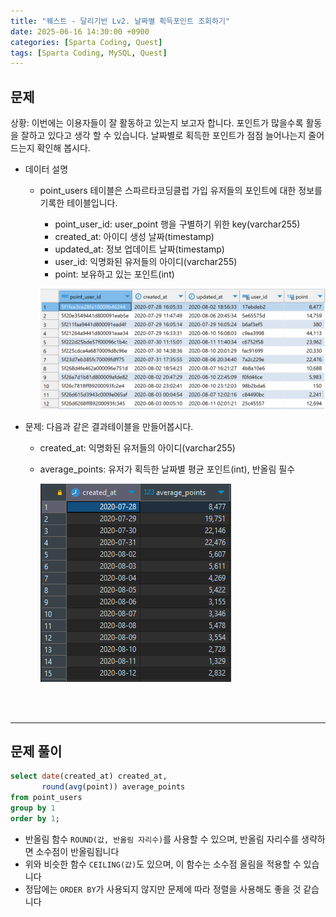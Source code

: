 ```yaml
---
title: "퀘스트 - 달리기반 Lv2. 날짜별 획득포인트 조회하기"
date: 2025-06-16 14:30:00 +0900
categories: [Sparta Coding, Quest]
tags: [Sparta Coding, MySQL, Quest]
---
```


## 문제
상황: 이번에는 이용자들이 잘 활동하고 있는지 보고자 합니다. 포인트가 많을수록 활동을 잘하고 있다고 생각 할 수 있습니다. 날짜별로 획득한 포인트가 점점 늘어나는지 줄어드는지 확인해 봅시다.   
   
- 데이터 설명
    - point_users 테이블은 스파르타코딩클럽 가입 유저들의 포인트에 대한 정보를 기록한 테이블입니다.   
        - point_user_id: user_point 행을 구별하기 위한 key(varchar255)   
        - created_at: 아이디 생성 날짜(timestamp)   
        - updated_at: 정보 업데이트 날짜(timestamp)   
        - user_id: 익명화된 유저들의 아이디(varchar255)   
        - point: 보유하고 있는 포인트(int)   

        ![img](/assets/img/postimg/postimg004.png)   

- 문제: 다음과 같은 결과테이블을 만들어봅시다.   
    - created_at: 익명화된 유저들의 아이디(varchar255)   
    - average_points: 유저가 획득한 날짜별 평균 포인트(int), 반올림 필수   

        ![img](/assets/img/postimg/postimg005.png)   

<br><br>

- - -
## 문제 풀이   
   
```sql
select date(created_at) created_at,
       round(avg(point)) average_points
from point_users
group by 1
order by 1;
```   
   
- 반올림 함수 `ROUND(값, 반올림 자리수)`를 사용할 수 있으며, 반올림 자리수를 생략하면 소수점이 반올림됩니다   
- 위와 비슷한 함수 `CEILING(값)`도 있으며, 이 함수는 소수점 올림을 적용할 수 있습니다   
- 정답에는 `ORDER BY`가 사용되지 않지만 문제에 따라 정렬을 사용해도 좋을 것 같습니다   